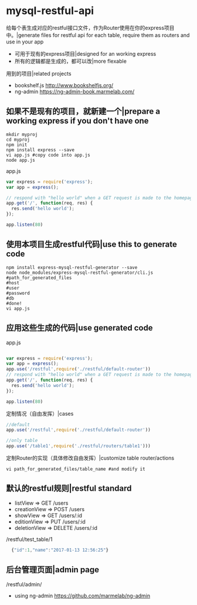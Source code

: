 # mysql-restful-api

给每个表生成对应的restful接口文件，作为Router使用在你的express项目中。|generate files for restful api for each table, require them as routers and use in your app
- 可用于现有的express项目|designed for an working express
- 所有的逻辑都是生成的，都可以改|more flexable


用到的项目|related projects
- bookshelf.js http://www.bookshelfjs.org/
- ng-admin https://ng-admin-book.marmelab.com/


## 如果不是现有的项目，就新建一个|prepare a working express if you don't have one
```shell
mkdir myproj
cd myproj
npm init
npm install express --save
vi app.js #copy code into app.js
node app.js
```
app.js
```javascript
var express = require('express');
var app = express();

// respond with "hello world" when a GET request is made to the homepage
app.get('/', function(req, res) {
  res.send('hello world');
});

app.listen(80)
```

## 使用本项目生成restful代码|use this to generate code
```shell
npm install express-mysql-restful-generator --save
node node_modules/express-mysql-restful-generator/cli.js
#path_for_generated_files
#host
#user
#password
#db
#done!
vi app.js
```
## 应用这些生成的代码|use generated code
app.js
```javascript

var express = require('express');
var app = express();
app.use('/restful',require('./restful/default-router'))
// respond with "hello world" when a GET request is made to the homepage
app.get('/', function(req, res) {
  res.send('hello world');
});

app.listen(80)
```
定制情况（自由发挥）|cases
```javascript
//default
app.use('/restful',require('./restful/default-router'))

//only table
app.use('/table1',require('./restful/routers/table1')))
```
定制Router的实现（具体修改自由发挥）|customize table router/actions
```shell
vi path_for_generated_files/table_name #and modify it
```
## 默认的restful规则|restful standard
- listView      => GET    /users    
- creationView  => POST   /users    
- showView      => GET    /users/:id
- editionView   => PUT    /users/:id
- deletionView  => DELETE /users/:id

/restful/test_table/1
```javascript
  {"id":1,"name":"2017-01-13 12:56:25"}
```
## 后台管理页面|admin page
/restful/admin/
- using ng-admin https://github.com/marmelab/ng-admin
